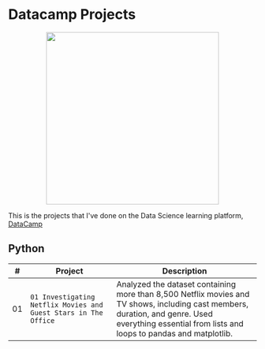 # Datacamp Projects

<p align="center">
  <img src="https://dataresident.com/wp-content/uploads/2021/12/is-datacamp-worth-it.png" width="350">
</p>

This is the projects that I've done on the Data Science learning platform, [DataCamp](https://app.datacamp.com/learn)

## Python
|#| Project | Description |
| --- | --- | --- |
| 01 | `01 Investigating Netflix Movies and Guest Stars in The Office` | Analyzed the dataset containing more than 8,500 Netflix movies and TV shows, including cast members, duration, and genre. Used everything essential from lists and loops to pandas and matplotlib.|

